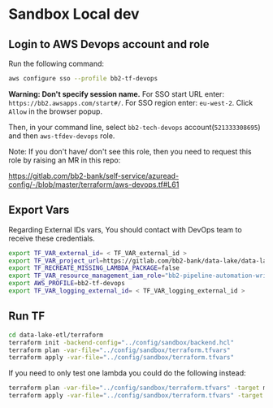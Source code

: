 # Sandbox Local dev

## Login to AWS Devops account and role
Run the following command:
```bash
aws configure sso --profile bb2-tf-devops
```
**Warning: Don't specify session name.**
For SSO start URL enter: `https://bb2.awsapps.com/start#/`.
For SSO region enter: `eu-west-2`.
Click `Allow` in the browser popup.

Then, in your command line, select `bb2-tech-devops` account(`521333308695`) and then `aws-tfdev-devops` role.

Note: If you don't have/ don't see this role, then you need to request this role by raising an MR in this repo:

https://gitlab.com/bb2-bank/self-service/azuread-config/-/blob/master/terraform/aws-devops.tf#L61

## Export Vars
Regarding External IDs vars, You should contact with DevOps team to receive these credentials.
```bash
export TF_VAR_external_id= < TF_VAR_external_id >
export TF_VAR_project_url=https://gitlab.com/bb2-bank/data-lake/data-lake-etl
export TF_RECREATE_MISSING_LAMBDA_PACKAGE=false
export TF_VAR_resource_management_iam_role="bb2-pipeline-automation-write"
export AWS_PROFILE=bb2-tf-devops
export TF_VAR_logging_external_id= < TF_VAR_logging_external_id >
```

## Run TF
```bash
cd data-lake-etl/terraform
terraform init -backend-config="../config/sandbox/backend.hcl"
terraform plan -var-file="../config/sandbox/terraform.tfvars"
terraform apply -var-file="../config/sandbox/terraform.tfvars"
```

If you need to only test one lambda you could do the following instead:

```bash
terraform plan -var-file="../config/sandbox/terraform.tfvars" -target module.lambda_mambutos3
terraform apply -var-file="../config/sandbox/terraform.tfvars" -target module.lambda_mambu_datalake_reconciliation
```
